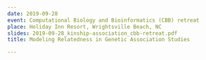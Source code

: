 ```yaml
---
date: 2019-09-28
event: Computational Biology and Bioinformatics (CBB) retreat
place: Holiday Inn Resort, Wrightsville Beach, NC
slides: 2019-09-28_kinship-association_cbb-retreat.pdf
title: Modeling Relatedness in Genetic Association Studies

---
```

